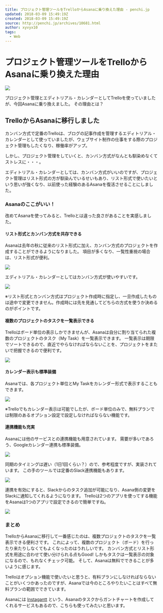 ```yaml
---
title: プロジェクト管理ツールをTrelloからAsanaに乗り換えた理由 - penchi.jp
updated: 2018-03-09 15:49:19Z
created: 2018-03-09 15:49:19Z
source: http://penchi.jp/archives/10681.html
author: xyvyx10
tags:
  - Web
---
```


# プロジェクト管理ツールをTrelloからAsanaに乗り換えた理由

![](../_resources/ede375df5da862d143ebefb9777a62e5.png)

プロジェクト管理とエディトリアル・カレンダーとしてTrelloを使っていましたが、今回Asanaに乗り換えました。
その理由とは？

## TrelloからAsanaに移行しました

カンバン方式で定番のTrelloは、ブログの記事作成を管理するエディトリアル・カレンダーとして使っていましたが、ウェブサイト制作の仕事をする際のプロジェクト管理もしたくなり、稼働率がアップ。

しかし、プロジェクト管理をしていくと、カンバン方式がなんとも馴染めなくてストレスに・・・。

エディトリアル・カレンダーとしては、カンバン方式がいいのですが、プロジェクト管理はリスト形式の方が馴染んでいるせいもあり、リスト形式で使いたいという思いが強くなり、以前使った経験のあるAsanaを復活させることにしました。

### Asanaのここがいい！

改めてAsanaを使ってみると、Trelloとは違った良さがあることを実感しました。

#### リスト形式とカンバン方式を共存できる

Asanaは去年の秋に従来のリスト形式に加え、カンバン方式のプロジェクトを作成することができるようになりました。
項目が多くなり、一覧性重視の場合は、リスト形式が便利。

![](../_resources/3400a5b513a7aa4f112828266a550cda.png)

エディトリアル・カレンダーとしてはカンバン方式が使いやすいです。

![](../_resources/6469de194469aa16ff2bb235cce53296.png)

※リスト形式とカンバン方式はプロジェクト作成時に指定し、一旦作成したものは途中で変更できません。作成時には先を見通してどちらの方式を使うか決めるのがポイントです。

#### 複数のプロジェクトのタスクを一覧表示できる

Trelloはボード単位の表示しかできませんが、Asanaは自分に割り当てられた複数のプロジェクトのタスク（My Task）を一覧表示できます。
一覧表示は期限でソートできるので、直近でやらなければならないことを、プロジェクトをまたいで把握できるので便利です。

![](../_resources/63235e81749edb2f826f4b6eddecfceb.png)

#### カレンダー表示も標準装備

Asanaでは、各プロジェクト単位とMy Taskをカレンダー形式で表示することもできます。

![](../_resources/69daa5af6755c94f1887229ef45413f5.png)

※Trelloでもカレンダー表示は可能でしたが、ボード単位のみで、無料プランでは制限のあるオプション設定で設定しなければならない機能です。

#### 連携機能も充実

Asanaには他のサービスとの連携機能も用意されています。
需要が多いであろう、Googleカレンダー連携も標準装備。

![](../_resources/f7bc8e78188b8da6ece9a12eb21ad267.png)

同期のタイミングは遅い（1日1回くらい？）ので、参考程度ですが、実装されています。
この手のツールでは定番のSlack連携機能もあります。

![](../_resources/fbc330c6f10fc3721192a62d7da55b5a.png)

連携を有効にすると、Slackからのタスク追加が可能になり、Asana側の変更をSlackに通知してくれるようになります。
Trelloは2つのアプリを使ってする機能をAsanaは1つのアプリで設定できるので簡単ですね。

![](../_resources/2f3e57d9be09d252a37a03e1610263d3.png)

### まとめ

TrelloからAsanaに移行して一番感じたのは、複数プロジェクトのタスクを一覧表示できる便利さです。
これによって、複数のプロジェクト（ボード）を行ったり来たりしなくてもよくなったのはうれしいです。
カンバン方式とリスト形式を用途に合わせて使い分けられる点もGood!
しかもタスクは一覧表示の対象になるので、もれなくチェック可能。
そして、Asanaは無料でできることが多いように感じます。

Trelloはオプション機能で使いたいと思うと、有料プランにしなければならないことがいくつかあったのですが、Asanaでは今のところやりたいことはすべて無料プランの範囲でできています。

Asanaには [Instagantt](https://instagantt.com/) という、Asanaのタスクからガントチャートを作成してくれるサービスもあるので、こちらも使ってみたいと思います。
